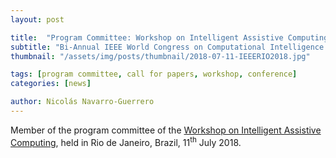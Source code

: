 ```yaml
---
layout: post

title:  "Program Committee: Workshop on Intelligent Assistive Computing"
subtitle: "Bi-Annual IEEE World Congress on Computational Intelligence (IEEE WCCI)"
thumbnail: "/assets/img/posts/thumbnail/2018-07-11-IEEERIO2018.jpg"

tags: [program committee, call for papers, workshop, conference]
categories: [news]

author: Nicolás Navarro-Guerrero
---
```


Member of the program committee of the <a href="https://ieeetv.ieee.org/event/ieee-wcci-2018" target="_blank">Workshop on Intelligent Assistive Computing</a>, held in Rio de Janeiro, Brazil, 11<sup>th</sup> July 2018.

<!--more-->

